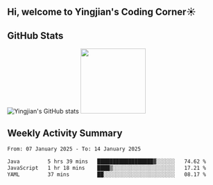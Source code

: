 ## Hi, welcome to Yingjian's Coding Corner☀️

## GitHub Stats
![Yingjian's GitHub stats](https://github-readme-stats.vercel.app/api?username=BigBigBai&show_icons=true&hide=stars,issues&hide_border=true&theme=merko&bg_color=00000000)
<img height="150em" src="https://github-readme-stats.vercel.app/api/top-langs/?username=BigBigBai&layout=compact&hide_border=true&theme=merko&bg_color=00000000"/>

## Weekly Activity Summary

<!--START_SECTION:waka-->

```txt
From: 07 January 2025 - To: 14 January 2025

Java         5 hrs 39 mins   ██████████████████▓░░░░░░   74.62 %
JavaScript   1 hr 18 mins    ████▒░░░░░░░░░░░░░░░░░░░░   17.21 %
YAML         37 mins         ██░░░░░░░░░░░░░░░░░░░░░░░   08.17 %
```

<!--END_SECTION:waka-->


